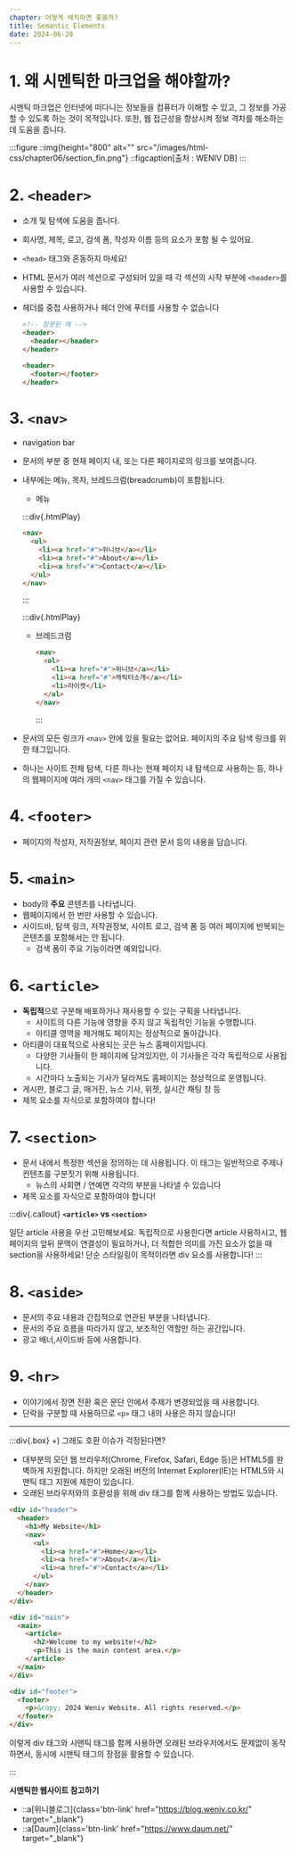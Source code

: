 ```yaml
---
chapter: 어떻게 배치하면 좋을까?
title: Semantic Elements
date: 2024-06-28
---
```


# 1. 왜 시멘틱한 마크업을 해야할까?

시멘틱 마크업은 인터넷에 떠다니는 정보들을 컴퓨터가 이해할 수 있고, 그 정보를 가공할 수 있도록 하는 것이 목적입니다. 또한, 웹 접근성을 향상시켜 정보 격차를 해소하는 데 도움을 줍니다.

:::figure
::img{height="800" alt="" src="/images/html-css/chapter06/section_fin.png"}
::figcaption[출처 : WENIV DB]
:::

# 2. `<header>`

- 소개 및 탐색에 도움을 줍니다.
- 회사명, 제목, 로고, 검색 폼, 작성자 이름 등의 요소가 포함 될 수 있어요.
- `<head>` 태그와 혼동하지 마세요!
- HTML 문서가 여러 섹션으로 구성되어 있을 때 각 섹션의 시작 부분에 `<header>`를 사용할 수 있습니다.
- 헤더를 중첩 사용하거나 헤더 안에 푸터를 사용할 수 없습니다

  ```html
  <!-- 잘못된 예 -->
  <header>
    <header></header>
  </header>

  <header>
    <footer></footer>
  </header>
  ```

# 3. `<nav>`

- navigation bar
- 문서의 부분 중 현재 페이지 내, 또는 다른 페이지로의 링크를 보여줍니다.
- 내부에는 메뉴, 목차, 브레드크럼(breadcrumb)이 포함됩니다.

  - 메뉴

  :::div{.htmlPlay}

  ```html
  <nav>
    <ul>
      <li><a href="#">위니브</a></li>
      <li><a href="#">About</a></li>
      <li><a href="#">Contact</a></li>
    </ul>
  </nav>
  ```

  :::

  :::div{.htmlPlay}

  - 브레드크럼
    ```html
    <nav>
      <ol>
        <li><a href="#">위니브</a></li>
        <li><a href="#">캐릭터소개</a></li>
        <li>라이캣</li>
      </ol>
    </nav>
    ```
    :::

- 문서의 모든 링크가 `<nav>` 안에 있을 필요는 없어요. 페이지의 주요 탐색 링크를 위한 태그입니다.
- 하나는 사이트 전체 탐색, 다른 하나는 현재 페이지 내 탐색으로 사용하는 등, 하나의 웹페이지에 여러 개의 `<nav>` 태그를 가질 수 있습니다.

# 4. `<footer>`

- 페이지의 작성자, 저작권정보, 페이지 관련 문서 등의 내용을 담습니다.

# 5. `<main>`

- body의 **주요** 콘텐츠를 나타냅니다.
- 웹페이지에서 한 번만 사용할 수 있습니다.
- 사이드바, 탐색 링크, 저작권정보, 사이트 로고, 검색 폼 등 여러 페이지에 반복되는 콘텐츠를 포함해서는 안 됩니다.
  - 검색 폼이 주요 기능이라면 예외입니다.

# 6. `<article>`

- **독립적**으로 구분해 배포하거나 재사용할 수 있는 구획을 나타냅니다.
  - 사이트의 다른 기능에 영향을 주지 않고 독립적인 기능을 수행합니다.
  - 아티클 영역을 제거해도 페이지는 정상적으로 돌아갑니다.
- 아티클이 대표적으로 사용되는 곳은 뉴스 홈페이지입니다.
  - 다양한 기사들이 한 페이지에 담겨있지만, 이 기사들은 각각 독립적으로 사용됩니다.
  - 시간마다 노출되는 기사가 달라져도 홈페이지는 정상적으로 운영됩니다.
- 게시판, 블로그 글, 매거진, 뉴스 기사, 위젯, 실시간 채팅 창 등
- 제목 요소를 자식으로 포함하여야 합니다!

# 7. `<section>`

- 문서 내에서 특정한 섹션을 정의하는 데 사용됩니다. 이 태그는 일반적으로 주제나 컨텐츠를 구분짓기 위해 사용됩니다.
  - 뉴스의 사회면 / 연예면 각각의 부분을 나타낼 수 있습니다
- 제목 요소를 자식으로 포함하여야 합니다!

:::div{.callout}
**`<article>` vs `<section>`**

일단 article 사용을 우선 고민해보세요. 독립적으로 사용한다면 article 사용하시고,
웹페이지의 앞뒤 문맥이 연결성이 필요하거나, 더 적합한 의미를 가진 요소가 없을 때 section을 사용하세요!
단순 스타일링이 목적이라면 div 요소를 사용합니다!
:::

# 8. `<aside>`

- 문서의 주요 내용과 간접적으로 연관된 부분을 나타냅니다.
- 문서의 주요 흐름을 따라가지 않고, 보조적인 역할만 하는 공간입니다.
- 광고 배너,사이드바 등에 사용합니다.

# 9. `<hr>`

- 이야기에서 장면 전환 혹은 문단 안에서 주제가 변경되었을 때 사용합니다.
- 단락을 구분할 때 사용하므로 `<p>` 태그 내의 사용은 하지 않습니다!

---

:::div{.box}
+) 그래도 호환 이슈가 걱정된다면?

- 대부분의 모던 웹 브라우저(Chrome, Firefox, Safari, Edge 등)은 HTML5를 완벽하게 지원합니다.
  하지만 오래된 버전의 Internet Explorer(IE)는 HTML5와 시맨틱 태그 지원에 제한이 있습니다.
- 오래된 브라우저와의 호환성을 위해 div 태그를 함께 사용하는 방법도 있습니다.

```html
<div id="header">
  <header>
    <h1>My Website</h1>
    <nav>
      <ul>
        <li><a href="#">Home</a></li>
        <li><a href="#">About</a></li>
        <li><a href="#">Contact</a></li>
      </ul>
    </nav>
  </header>
</div>

<div id="main">
  <main>
    <article>
      <h2>Welcome to my website!</h2>
      <p>This is the main content area.</p>
    </article>
  </main>
</div>

<div id="footer">
  <footer>
    <p>&copy; 2024 Weniv Website. All rights reserved.</p>
  </footer>
</div>
```

이렇게 div 태그와 시맨틱 태그를 함께 사용하면 오래된 브라우저에서도 문제없이 동작하면서, 동시에 시맨틱 태그의 장점을 활용할 수 있습니다.

:::

**시멘틱한 웹사이트 참고하기**

- ::a[위니블로그]{class='btn-link' href="https://blog.weniv.co.kr/" target="\_blank"}
- ::a[Daum]{class='btn-link' href="https://www.daum.net/" target="\_blank"}
